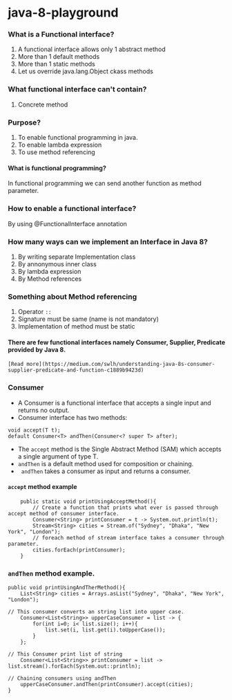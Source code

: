 # java-8-playground
### What is a Functional interface?

1. A functional interface allows only 1 abstract method
2. More than 1 default methods
3. More than 1 static methods
4. Let us override java.lang.Object ckass methods

### What functional interface can't contain?
1. Concrete method

### Purpose?

1. To enable functional programming in java.
2. To enable lambda expression
3. To use method referencing 

#### What is functional programming?

In functional programming we can send another function as method parameter.


### How to enable a functional interface?

By using @FunctionalInterface annotation


### How many ways can we implement an Interface in Java 8?

1. By writing separate Implementation class
2. By annonymous inner class 
3. By lambda expression
3. By Method references


### Something about Method referencing

1. Operator ``::``
2. Signature must be same (name is not mandatory)
3. Implementation of method must be static


#### There are few functional interfaces namely Consumer, Supplier, Predicate provided by Java 8.

``` [Read more](https://medium.com/swlh/understanding-java-8s-consumer-supplier-predicate-and-function-c1889b9423d) ```

### Consumer

- A Consumer is a functional interface that accepts a single input and returns no output.
- Consumer interface has two methods:

```
void accept(T t);
default Consumer<T> andThen(Consumer<? super T> after);
```
- The ```accept``` method is the Single Abstract Method (SAM) which accepts a single argument of type T.
- ```andThen``` is a default method used for composition or chaining.
- ``` andThen``` takes a consumer as input and returns a consumer.

#### ``` accept ``` method example


```
	public static void printUsingAcceptMethod(){
		// Create a function that prints what ever is passed through accept method of consumer interface.
	    Consumer<String> printConsumer = t -> System.out.println(t);
	    Stream<String> cities = Stream.of("Sydney", "Dhaka", "New York", "London");
	    // foreach method of stream interface takes a consumer through parameter.
	    cities.forEach(printConsumer);
	}

```

### ```andThen``` method example.

``` 
public void printUsingAndTherMethod(){
    List<String> cities = Arrays.asList("Sydney", "Dhaka", "New York", "London");

// This consumer converts an string list into upper case.
    Consumer<List<String>> upperCaseConsumer = list -> {
        for(int i=0; i< list.size(); i++){
            list.set(i, list.get(i).toUpperCase());
        }
    };
    
// This Consumer print list of string 
    Consumer<List<String>> printConsumer = list -> list.stream().forEach(System.out::println);

// Chaining consumers using andThen
    upperCaseConsumer.andThen(printConsumer).accept(cities);
}

``` 



